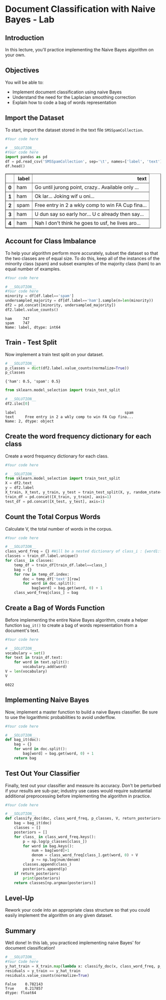 
# Document Classification with Naive Bayes - Lab

## Introduction

In this lecture, you'll practice implementing the Naive Bayes algorithm on your own.

## Objectives

You will be able to:  

* Implement document classification using naive Bayes
* Understand the need for the Laplacian smoothing correction
* Explain how to code a bag of words representation

## Import the Dataset

To start, import the dataset stored in the text file `SMSSpamCollection`.


```python
#Your code here
```


```python
# __SOLUTION__ 
#Your code here
import pandas as pd
df = pd.read_csv('SMSSpamCollection', sep='\t', names=['label', 'text'])
df.head()
```




<div>
<style scoped>
    .dataframe tbody tr th:only-of-type {
        vertical-align: middle;
    }

    .dataframe tbody tr th {
        vertical-align: top;
    }

    .dataframe thead th {
        text-align: right;
    }
</style>
<table border="1" class="dataframe">
  <thead>
    <tr style="text-align: right;">
      <th></th>
      <th>label</th>
      <th>text</th>
    </tr>
  </thead>
  <tbody>
    <tr>
      <th>0</th>
      <td>ham</td>
      <td>Go until jurong point, crazy.. Available only ...</td>
    </tr>
    <tr>
      <th>1</th>
      <td>ham</td>
      <td>Ok lar... Joking wif u oni...</td>
    </tr>
    <tr>
      <th>2</th>
      <td>spam</td>
      <td>Free entry in 2 a wkly comp to win FA Cup fina...</td>
    </tr>
    <tr>
      <th>3</th>
      <td>ham</td>
      <td>U dun say so early hor... U c already then say...</td>
    </tr>
    <tr>
      <th>4</th>
      <td>ham</td>
      <td>Nah I don't think he goes to usf, he lives aro...</td>
    </tr>
  </tbody>
</table>
</div>



## Account for Class Imbalance

To help your algorithm perform more accurately, subset the dataset so that the two classes are of equal size. To do this, keep all of the instances of the minority class (spam) and subset examples of the majority class (ham) to an equal number of examples.


```python
#Your code here
```


```python
# __SOLUTION__ 
#Your code here
minority = df[df.label=='spam']
undersampled_majority = df[df.label=='ham'].sample(n=len(minority))
df2 = pd.concat([minority, undersampled_majority])
df2.label.value_counts()
```




    ham     747
    spam    747
    Name: label, dtype: int64



## Train - Test Split

Now implement a train test split on your dataset.


```python
# __SOLUTION__ 
p_classes = dict(df2.label.value_counts(normalize=True))
p_classes
```




    {'ham': 0.5, 'spam': 0.5}




```python
from sklearn.model_selection import train_test_split
```


```python
# __SOLUTION__ 
df2.iloc[0]
```




    label                                                 spam
    text     Free entry in 2 a wkly comp to win FA Cup fina...
    Name: 2, dtype: object



## Create the word frequency dictionary for each class

Create a word frequency dictionary for each class.


```python
#Your code here
```


```python
# __SOLUTION__ 
from sklearn.model_selection import train_test_split
X = df2.text
y = df2.label
X_train, X_test, y_train, y_test = train_test_split(X, y, random_state=17)
train_df = pd.concat([X_train, y_train], axis=1) 
test_df = pd.concat([X_test, y_test], axis=1)
```

## Count the Total Corpus Words
Calculate V, the total number of words in the corpus.


```python
#Your code here
```


```python
# __SOLUTION__ 
class_word_freq = {} #Will be a nested dictionary of class_i : {word1:freq, word2:freq..., wordn:freq},.... class_m : {}
classes = train_df.label.unique()
for class_ in classes:
    temp_df = train_df[train_df.label==class_]
    bag = {}
    for row in temp_df.index:
        doc = temp_df['text'][row]
        for word in doc.split():
            bag[word] = bag.get(word, 0) + 1
    class_word_freq[class_] = bag
```

## Create a Bag of Words Function

Before implementing the entire Naive Bayes algorithm, create a helper function `bag_it()` to create a bag of words representation from a document's text.


```python
#Your code here
```


```python
# __SOLUTION__ 
vocabulary = set()
for text in train_df.text:
    for word in text.split():
        vocabulary.add(word)
V = len(vocabulary)
V
```




    6022



## Implementing Naive Bayes

Now, implement a master function to build a naive Bayes classifier. Be sure to use the logarithmic probabilities to avoid underflow.


```python
#Your code here
```


```python
# __SOLUTION__ 
def bag_it(doc):
    bag = {}
    for word in doc.split():
        bag[word] = bag.get(word, 0) + 1
    return bag
```

## Test Out Your Classifier

Finally, test out your classifier and measure its accuracy. Don't be perturbed if your results are sub-par; industry use cases would require substantial additional preprocessing before implementing the algorithm in practice.


```python
#Your Code here
```


```python
# __SOLUTION__ 
def classify_doc(doc, class_word_freq, p_classes, V, return_posteriors=False):
    bag = bag_it(doc)
    classes = []
    posteriors = []
    for class_ in class_word_freq.keys():
        p = np.log(p_classes[class_])
        for word in bag.keys():
            num = bag[word]+1
            denom = class_word_freq[class_].get(word, 0) + V
            p += np.log(num/denom)
        classes.append(class_)
        posteriors.append(p)
    if return_posteriors:
        print(posteriors)
    return classes[np.argmax(posteriors)]
```

## Level-Up

Rework your code into an appropriate class structure so that you could easily implement the algorithm on any given dataset.

## Summary

Well done! In this lab, you practiced implementing naive Bayes' for document classification!


```python
# __SOLUTION__ 
#Your Code here
y_hat_train = X_train.map(lambda x: classify_doc(x, class_word_freq, p_classes, V))
residuals = y_train == y_hat_train
residuals.value_counts(normalize=True)
```




    False    0.782143
    True     0.217857
    dtype: float64


